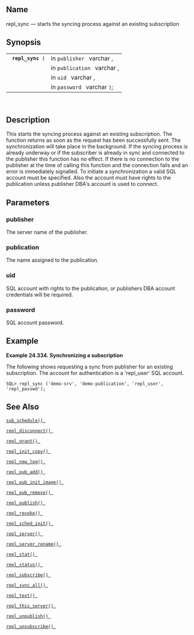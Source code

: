 <div id="fn_repl_sync" class="refentry">

<div class="titlepage">

</div>

<div class="refnamediv">

## Name

repl_sync — starts the syncing process against an existing subscription

</div>

<div class="refsynopsisdiv">

## Synopsis

<div id="fsyn_repl_sync" class="funcsynopsis">

|                        |                             |
|------------------------|-----------------------------|
| ` `**`repl_sync`**` (` | in `publisher ` varchar ,   |
|                        | in `publication ` varchar , |
|                        | in `uid ` varchar ,         |
|                        | in `password ` varchar `)`; |

<div class="funcprototype-spacer">

 

</div>

</div>

</div>

<div id="desc_repl_sync" class="refsect1">

## Description

This starts the syncing process against an existing subscription. The
function returns as soon as the request has been successfully sent. The
synchronization will take place in the background. If the syncing
process is already underway or if the subscriber is already in sync and
connected to the publisher this function has no effect. If there is no
connection to the publisher at the time of calling this function and the
connection fails and an error is immediately signalled. To initiate a
synchronization a valid SQL account must be specified. Also the account
must have rights to the publication unless publisher DBA's account is
used to connect.

</div>

<div id="params_repl_sync" class="refsect1">

## Parameters

<div id="id106608" class="refsect2">

### publisher

The server name of the publisher.

</div>

<div id="id106611" class="refsect2">

### publication

The name assigned to the publication.

</div>

<div id="id106614" class="refsect2">

### uid

SQL account with rights to the publication, or publishers DBA account
credentials will be required.

</div>

<div id="id106617" class="refsect2">

### password

SQL account password.

</div>

</div>

<div id="examples_repl_sync" class="refsect1">

## Example

<div id="ex_repl_sync" class="example">

**Example 24.334. Synchronizing a subscription**

<div class="example-contents">

The following shows requesting a sync from publisher for an existing
subscription. The account for authentication is a 'repl_user' SQL
account.

``` screen
SQL> repl_sync ('demo-srv', 'demo-publication', 'repl_user', 'repl_passwd');
```

</div>

</div>

  

</div>

<div id="seealso_repl_sync" class="refsect1">

## See Also

<a href="fn_sub_schedule.html" class="link" title="sub_schedule"><code
class="function">sub_schedule() </code></a>

<a href="fn_repl_disconnect.html" class="link"
title="repl_disconnect"><code
class="function">repl_disconnect() </code></a>

<a href="fn_repl_grant.html" class="link" title="REPL_GRANT"><code
class="function">repl_grant() </code></a>

<a href="fn_repl_init_copy.html" class="link"
title="REPL_INIT_COPY"><code
class="function">repl_init_copy() </code></a>

<a href="fn_repl_new_log.html" class="link" title="repl_new_log"><code
class="function">repl_new_log() </code></a>

<a href="fn_repl_pub_add.html" class="link" title="REPL_PUB_ADD"><code
class="function">repl_pub_add() </code></a>

<a href="fn_repl_pub_init_image.html" class="link"
title="REPL_PUB_INIT_IMAGE"><code
class="function">repl_pub_init_image() </code></a>

<a href="fn_repl_pub_remove.html" class="link"
title="REPL_PUB_REMOVE"><code
class="function">repl_pub_remove() </code></a>

<a href="fn_repl_publish.html" class="link" title="REPL_PUBLISH"><code
class="function">repl_publish() </code></a>

<a href="fn_repl_revoke.html" class="link" title="REPL_REVOKE"><code
class="function">repl_revoke() </code></a>

<a href="fn_repl_sched_init.html" class="link"
title="REPL_SCHED_INIT"><code
class="function">repl_sched_init() </code></a>

<a href="fn_repl_server.html" class="link" title="REPL_SERVER"><code
class="function">repl_server() </code></a>

<a href="fn_repl_server_rename.html" class="link"
title="repl_server_rename"><code
class="function">repl_server_rename() </code></a>

<a href="fn_repl_stat.html" class="link" title="REPL_STAT"><code
class="function">repl_stat() </code></a>

<a href="fn_repl_status.html" class="link" title="repl_status"><code
class="function">repl_status() </code></a>

<a href="fn_repl_subscribe.html" class="link"
title="REPL_SUBSCRIBE"><code
class="function">repl_subscribe() </code></a>

<a href="fn_repl_sync_all.html" class="link" title="repl_sync_all"><code
class="function">repl_sync_all() </code></a>

<a href="fn_repl_text.html" class="link" title="repl_text"><code
class="function">repl_text() </code></a>

<a href="fn_repl_this_server.html" class="link"
title="repl_this_server"><code
class="function">repl_this_server() </code></a>

<a href="fn_repl_unpublish.html" class="link"
title="REPL_UNPUBLISH"><code
class="function">repl_unpublish() </code></a>

<a href="fn_repl_unsubscribe.html" class="link"
title="REPL_UNSUBSCRIBE"><code
class="function">repl_unsubscribe() </code></a>

</div>

</div>
